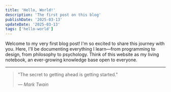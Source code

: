 ```yaml
---
title: 'Hello, World!'
description: 'The first post on this blog'
publishDate: '2025-03-13'
updateDate: '2025-03-13'
tags: ['hello-world']
---
```


Welcome to my very first blog post! I'm so excited to share this journey with you. Here, I'll be documenting everything I learn—from programming to design, from philosophy to psychology. Think of this website as my living notebook, an ever-growing knowledge base open to everyone.

---

> "The secret to getting ahead is getting started."
>
> _— Mark Twain_
